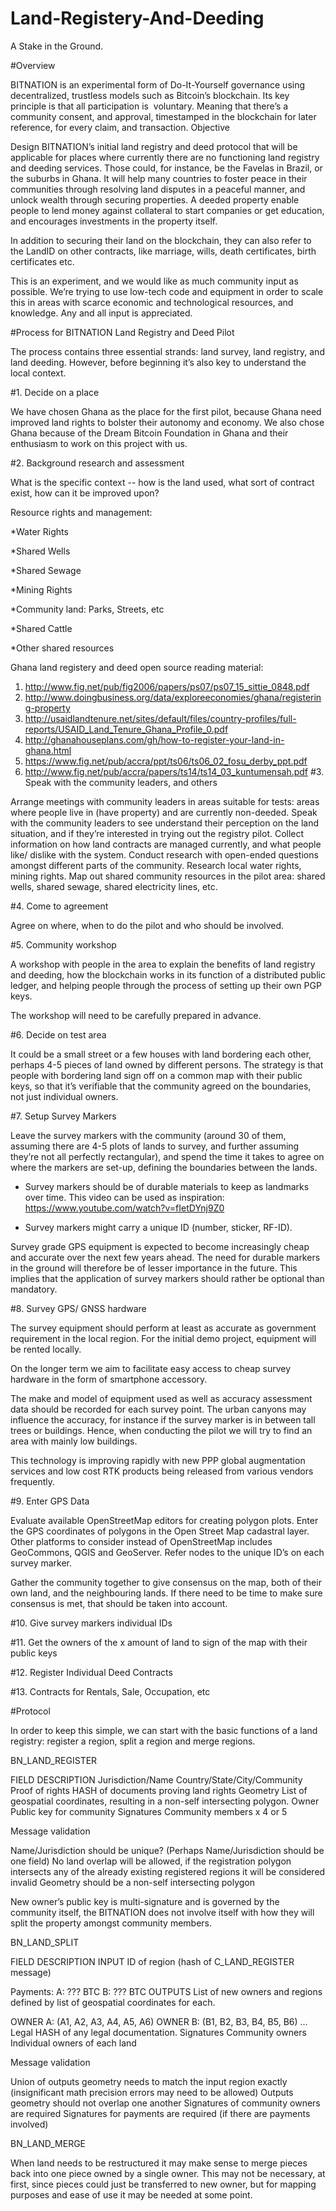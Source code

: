 Land-Registery-And-Deeding
==========================

A Stake in the Ground.



#Overview


BITNATION is an experimental form of Do-It-Yourself governance using decentralized, trustless models such as Bitcoin’s blockchain. Its key principle is that all participation is  voluntary. Meaning that there’s a community consent, and approval, timestamped in the blockchain for later reference, for every claim, and transaction.
Objective


Design BITNATION’s initial land registry and deed protocol that will be applicable for places where currently there are no functioning land registry and deeding services. Those could, for instance, be the Favelas in Brazil, or the suburbs in Ghana. It will help many countries to foster peace in their communities through resolving land disputes in a peaceful manner, and unlock wealth through securing properties. A deeded property enable people to lend money against collateral to start companies or get education, and encourages investments in the property itself.


In addition to securing their land on the blockchain, they can also refer to the LandID on other contracts, like marriage, wills, death certificates, birth certificates etc.


This is an experiment, and we would like as much community input as possible. We’re trying to use low-tech code and equipment in order to scale this in areas with scarce economic and technological resources, and knowledge. Any and all input is appreciated.


#Process for BITNATION Land Registry and Deed Pilot


The process contains three essential strands: land survey, land registry, and land deeding. However, before beginning it’s also key to understand the local context.

#1. Decide on a place

We have chosen Ghana as the place for the first pilot, because Ghana need improved land rights to bolster their autonomy and economy. We also chose Ghana because of the Dream Bitcoin Foundation in Ghana and their enthusiasm to work on this project with us. 

#2. Background research and assessment

What is the specific context -- how is the land used, what sort of contract exist, how can it be improved upon?

Resource rights and management:

*Water Rights

*Shared Wells

*Shared Sewage

*Mining Rights

*Community land: Parks, Streets, etc

*Shared Cattle

*Other shared resources

Ghana land registery and deed open source reading material:

1. http://www.fig.net/pub/fig2006/papers/ps07/ps07_15_sittie_0848.pdf
2. http://www.doingbusiness.org/data/exploreeconomies/ghana/registering-property
3. http://usaidlandtenure.net/sites/default/files/country-profiles/full-reports/USAID_Land_Tenure_Ghana_Profile_0.pdf
4. http://ghanahouseplans.com/gh/how-to-register-your-land-in-ghana.html
5. https://www.fig.net/pub/accra/ppt/ts06/ts06_02_fosu_derby_ppt.pdf
6. http://www.fig.net/pub/accra/papers/ts14/ts14_03_kuntumensah.pdf
#3. Speak with the community leaders, and others

Arrange meetings with community leaders in areas suitable for tests: areas where people live in (have property) and are currently non-deeded. Speak with the community leaders to see understand their perception on the land situation, and if they’re interested in trying out the registry pilot. 
Collect information on how land contracts are managed currently, and what people like/ dislike with the system. Conduct research with open-ended questions amongst different parts of the community. 
Research local water rights, mining rights. Map out shared community resources in the pilot area: shared wells, shared sewage, shared electricity lines, etc.

#4. Come to agreement

Agree on where, when to do the pilot and who should be involved.

#5. Community workshop

A workshop with people in the area to explain the benefits of land registry and deeding, how the blockchain works in its function of a distributed public ledger, and helping people through the process of setting up their own PGP keys.

The workshop will need to be carefully prepared in advance.

#6. Decide on test area

It could be a small street or a few houses with land bordering each other, perhaps 4-5 pieces of land owned by different persons. The strategy is that people with bordering land sign off on a common map with their public keys, so that it’s verifiable that the community agreed on the boundaries, not just individual owners.

#7. Setup Survey Markers

Leave the survey markers with the community (around 30 of them, assuming there are 4-5 plots of lands to survey, and further assuming they’re not all perfectly rectangular), and spend the time it takes to agree on where the markers are set-up, defining the boundaries between the lands. 

* Survey markers should be of durable materials to keep as landmarks over time. 
This video can be used as inspiration: https://www.youtube.com/watch?v=fIetDYnj9Z0

* Survey markers might carry a unique ID (number, sticker, RF-ID). 

Survey grade GPS equipment is expected to become increasingly cheap and accurate over the next few years ahead. The need for durable markers in the ground will therefore be of lesser importance in the future. This implies that the application of survey markers should rather be optional than mandatory.

#8. Survey GPS/ GNSS hardware

The survey equipment should perform at least as accurate as government requirement in the local region.
For the initial demo project, equipment will be rented locally. 

On the longer term we aim to facilitate easy access to cheap survey hardware in the form of smartphone accessory.

The make and model of equipment used as well as accuracy assessment data should be recorded for each survey point. The urban canyons may influence the accuracy, for instance if the survey marker is in between tall trees or buildings. Hence, when conducting the pilot we will try to find an area with mainly low buildings. 

This technology is improving rapidly with new PPP global augmentation services and low cost RTK products being released from various vendors frequently.

#9. Enter GPS Data 

Evaluate available OpenStreetMap editors for creating polygon plots. 
Enter the GPS coordinates of polygons in the Open Street Map cadastral layer. 
Other platforms to consider instead of OpenStreetMap includes GeoCommons, QGIS and GeoServer. 
Refer nodes to the unique ID’s on each survey marker. 

Gather the community together to give consensus on the map, both of their own land, and the neighbouring lands. If there need to be time to make sure consensus is met, that should be taken into account.

#10. Give survey markers individual IDs

#11. Get the owners of the x amount of land to sign of the map with their public keys

#12. Register Individual Deed Contracts

#13. Contracts for Rentals, Sale, Occupation, etc


#Protocol

In order to keep this simple, we can start with the basic functions of a land registry: register a region, split a region and merge regions. 

BN_LAND_REGISTER

FIELD
DESCRIPTION
Jurisdiction/Name
Country/State/City/Community
Proof of rights
HASH of documents proving land rights
Geometry
List of geospatial coordinates, resulting in a non-self intersecting polygon.
Owner
Public key for community
Signatures
Community members x 4 or 5

Message validation

Name/Jurisdiction should be unique? (Perhaps Name/Jurisdiction should be one field)
No land overlap will be allowed, if the registration polygon intersects any of the already existing registered regions it will be considered invalid
Geometry should be a non-self intersecting polygon

New owner’s public key is multi-signature and is governed by the community itself,  the BITNATION does not involve itself with how they will split the property amongst community members.

BN_LAND_SPLIT

FIELD
DESCRIPTION
INPUT
ID of region
(hash of C_LAND_REGISTER message)

Payments:
A: ??? BTC
B: ??? BTC
OUTPUTS
List of new owners and regions defined by list of geospatial coordinates for each.

OWNER A: (A1, A2, A3, A4, A5, A6)
OWNER B: (B1, B2, B3, B4, B5, B6)
…
Legal
HASH of any legal documentation.
Signatures
Community owners
Individual owners of each land 

Message validation

Union of outputs geometry needs to match the input region exactly
(insignificant math precision errors may need to be allowed)
Outputs geometry should not overlap one another
Signatures of community owners are required
Signatures for payments are required (if there are payments involved)

BN_LAND_MERGE

When land needs to be restructured it may make sense to merge pieces back into one piece owned by a single owner. This may not be necessary, at first, since pieces could just be transferred to new owner, but for mapping purposes and ease of use it may be needed at some point.


